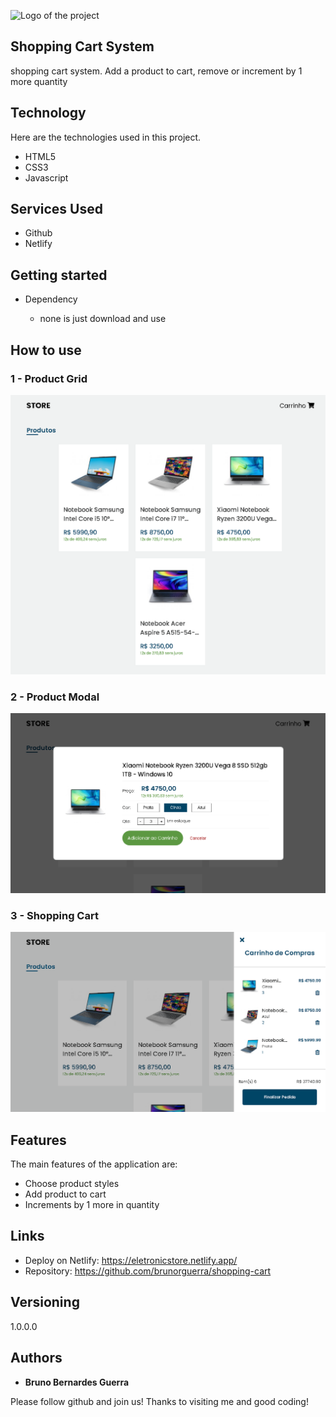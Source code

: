 ![Logo of the project](./assets/)

## Shopping Cart System

shopping cart system. Add a product to cart, remove or increment by 1 more quantity

## Technology

Here are the technologies used in this project.

- HTML5
- CSS3
- Javascript

## Services Used

- Github
- Netlify

## Getting started

- Dependency

  - none is just download and use

## How to use

### 1 - Product Grid

![Product Grid](./assets/readme/home.png)

### 2 - Product Modal

![Product Modal](./assets/readme/modal.png)

### 3 - Shopping Cart

![Shopping Cart](./assets/readme/cart.png)

## Features

The main features of the application are:

- Choose product styles
- Add product to cart
- Increments by 1 more in quantity

## Links

- Deploy on Netlify: https://eletronicstore.netlify.app/
- Repository: https://github.com/brunorguerra/shopping-cart

## Versioning

1.0.0.0

## Authors

- **Bruno Bernardes Guerra**

Please follow github and join us!
Thanks to visiting me and good coding!
